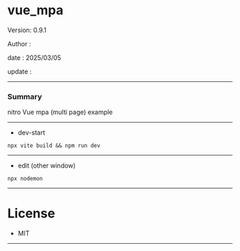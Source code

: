 # vue_mpa

 Version: 0.9.1

 Author  : 

 date    : 2025/03/05 

 update  :

***
### Summary

nitro Vue mpa (multi page)  example

***
* dev-start

```
npx vite build && npm run dev
```

***
* edit (other window)
```
npx nodemon
```

***
# License

* MIT

***
